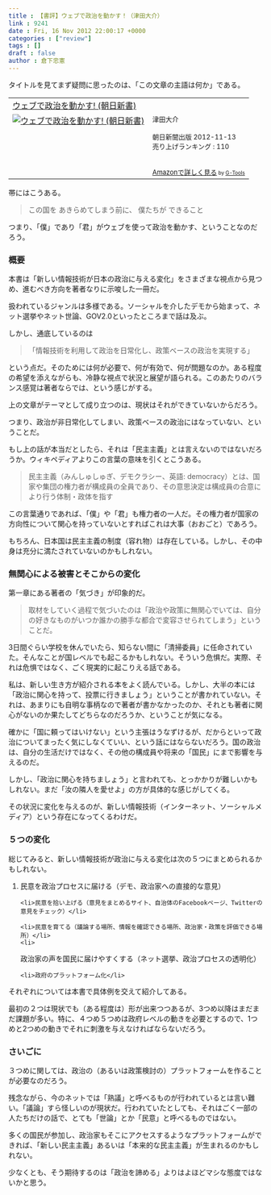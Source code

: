 ```yaml
---
title : 【書評】ウェブで政治を動かす！（津田大介）
link : 9241
date : Fri, 16 Nov 2012 22:00:17 +0000
categories : ["review"]
tags : []
draft : false
author : 倉下忠憲
---
```


タイトルを見てまず疑問に思ったのは、「この文章の主語は何か」である。

<table  border="0" cellpadding="5"><tr><td colspan="2"><a href="http://www.amazon.co.jp/%E3%82%A6%E3%82%A7%E3%83%96%E3%81%A7%E6%94%BF%E6%B2%BB%E3%82%92%E5%8B%95%E3%81%8B%E3%81%99-%E6%9C%9D%E6%97%A5%E6%96%B0%E6%9B%B8-%E6%B4%A5%E7%94%B0%E5%A4%A7%E4%BB%8B/dp/4022734779%3FSubscriptionId%3D15SMZCTB9V8NGR2TW082%26tag%3Drashita1000-22%26linkCode%3Dxm2%26camp%3D2025%26creative%3D165953%26creativeASIN%3D4022734779" target="_blank">ウェブで政治を動かす! (朝日新書)</a><img src="http://www.assoc-amazon.jp/e/ir?t=rashita1000-22&l=ur2&o=9" width="1" height="1" style="border: none;" alt="" /></td></tr><tr><td valign="top"><a href="http://www.amazon.co.jp/%E3%82%A6%E3%82%A7%E3%83%96%E3%81%A7%E6%94%BF%E6%B2%BB%E3%82%92%E5%8B%95%E3%81%8B%E3%81%99-%E6%9C%9D%E6%97%A5%E6%96%B0%E6%9B%B8-%E6%B4%A5%E7%94%B0%E5%A4%A7%E4%BB%8B/dp/4022734779%3FSubscriptionId%3D15SMZCTB9V8NGR2TW082%26tag%3Drashita1000-22%26linkCode%3Dxm2%26camp%3D2025%26creative%3D165953%26creativeASIN%3D4022734779" target="_blank"><img src="http://ecx.images-amazon.com/images/I/4111wEMXoFL._SL160_.jpg" border="0" alt="ウェブで政治を動かす! (朝日新書)" /></a></td><td valign="top"><font size="-1">津田大介 <br /><br />朝日新聞出版  2012-11-13<br />売り上げランキング : 110<br /><br /><br /><a href="http://www.amazon.co.jp/%E3%82%A6%E3%82%A7%E3%83%96%E3%81%A7%E6%94%BF%E6%B2%BB%E3%82%92%E5%8B%95%E3%81%8B%E3%81%99-%E6%9C%9D%E6%97%A5%E6%96%B0%E6%9B%B8-%E6%B4%A5%E7%94%B0%E5%A4%A7%E4%BB%8B/dp/4022734779%3FSubscriptionId%3D15SMZCTB9V8NGR2TW082%26tag%3Drashita1000-22%26linkCode%3Dxm2%26camp%3D2025%26creative%3D165953%26creativeASIN%3D4022734779" target="_blank">Amazonで詳しく見る</a></font><font size="-2"> by <a href="http://www.goodpic.com/mt/aws/index.html" >G-Tools</a></font></td></tr></table>


帯にはこうある。

<blockquote>
この国を
あきらめてしまう前に、
僕たちが
できること
</blockquote>

つまり、「僕」であり「君」がウェブを使って政治を動かす、ということなのだろう。

<h3>概要</h3>
本書は「新しい情報技術が日本の政治に与える変化」をさまざまな視点から見つめ、進むべき方向を著者なりに示唆した一冊だ。

扱われているジャンルは多様である。ソーシャルを介したデモから始まって、ネット選挙やネット世論、GOV2.0といったところまで話は及ぶ。

しかし、通底しているのは

<blockquote>
「情報技術を利用して政治を日常化し、政策ベースの政治を実現する」
</blockquote>

という点だ。そのためには何が必要で、何が有効で、何が問題なのか。ある程度の希望を添えながらも、冷静な視点で状況と展望が語られる。このあたりのバランス感覚は著者ならでは、という感じがする。

上の文章がテーマとして成り立つのは、現状はそれができていないからだろう。

つまり、政治が非日常化してしまい、政策ベースの政治にはなっていない、ということだ。

もし上の話が本当だとしたら、それは「民主主義」とは言えないのではないだろうか。ウィキペディアよりこの言葉の意味を引くとこうある。

<blockquote>
民主主義（みんしゅしゅぎ、デモクラシー、英語: democracy）とは、国家や集団の権力者が構成員の全員であり、その意思決定は構成員の合意により行う体制・政体を指す
</blockquote>

この言葉通りであれば、「僕」や「君」も権力者の一人だ。その権力者が国家の方向性について関心を持っていないとすればこれは大事（おおごと）であろう。

もちろん、日本国は民主主義の制度（容れ物）は存在している。しかし、その中身は充分に満たされていないのかもしれない。

<h3>無関心による被害とそこからの変化</h3>
第一章にある著者の「気づき」が印象的だ。

<blockquote>
取材をしていく過程で気づいたのは「政治や政策に無関心でいては、自分の好きなものがいつか誰かの勝手な都合で変容させられてしまう」ということだ。
</blockquote>

3日間ぐらい学校を休んでいたら、知らない間に「清掃委員」に任命されていた。そんなことが国レベルでも起こるかもしれない。そういう危惧だ。実際、それは危惧ではなく、ごく現実的に起こりえる話である。

私は、新しい生き方が紹介される本をよく読んでいる。しかし、大半の本には「政治に関心を持って、投票に行きましょう」ということが書かれていない。それは、あまりにも自明な事柄なので著者が書かなかったのか、それとも著者に関心がないのか果たしてどちらなのだろうか、ということが気になる。

確かに「国に頼ってはいけない」という主張はうなずけるが、だからといって政治についてまったく気にしなくていい、という話にはならないだろう。国の政治は、自分の生活だけではなく、その他の構成員や将来の「国民」にまで影響を与えるのだ。

しかし、「政治に関心を持ちましょう」と言われても、とっかかりが難しいかもしれない。まだ「汝の隣人を愛せよ」の方が具体的な感じがしてくる。

その状況に変化を与えるのが、新しい情報技術（インターネット、ソーシャルメディア）という存在になってくるわけだ。

<h3>５つの変化</h3>
総じてみると、新しい情報技術が政治に与える変化は次の５つにまとめられるかもしれない。

<ol>
	<li>民意を政治プロセスに届ける（デモ、政治家への直接的な意見）</li>

	<li>民意を拾い上げる（意見をまとめるサイト、自治体のFacebookページ、Twitterの意見をチェック）</li>

	<li>民意を育てる（議論する場所、情報を確認できる場所、政治家・政策を評価できる場所）</li>
	<li>
政治家の声を国民に届けやすくする（ネット選挙、政治プロセスの透明化）</li>

	<li>政府のプラットフォーム化</li>
</ol>



それぞれについては本書で具体例を交えて紹介してある。

最初の２つは現状でも（ある程度は）形が出来つつあるが、3つめ以降はまだまだ課題が多い。特に、４つめ５つめは政府レベルの動きを必要とするので、1つめと2つめの動きでそれに刺激を与えなければならないだろう。

<h3>さいごに</h3>
３つめに関しては、政治の（あるいは政策検討の）プラットフォームを作ることが必要なのだろう。

残念ながら、今のネットでは「熟議」と呼べるものが行われているとは言い難い。「議論」すら怪しいのが現状だ。行われていたとしても、それはごく一部の人たちだけの話で、とても「世論」とか「民意」と呼べるものではない。

多くの国民が参加し、政治家もそこにアクセスするようなプラットフォームができれば、「新しい民主主義」あるいは「本来的な民主主義」が生まれるのかもしれない。

少なくとも、そう期待するのは「政治を諦める」よりはよほどマシな態度ではないかと思う。



